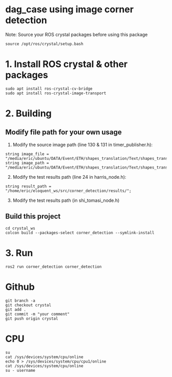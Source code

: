 # dag_case using image corner detection

Note: Source your ROS crystal packages before using this package
```
source /opt/ros/crystal/setup.bash
```

# 1. Install ROS crystal & other packages
```
sudo apt install ros-crystal-cv-bridge
sudo apt install ros-crystal-image-transport
```

# 2. Building
## Modify file path for your own usage
1. Modify the source image path (line 130 & 131 in timer_publisher.h):
```
string image_file = "/media/eric/ubuntu/DATA/Event/ETH/shapes_translation/Text/shapes_translation/images.txt";
string image_path = "/media/eric/ubuntu/DATA/Event/ETH/shapes_translation/Text/shapes_translation/";
```

2. Modify the test results path (line 24 in harris_node.h):
```
string result_path = "/home/eric/eloquent_ws/src/corner_detection/results/";
```

3. Modify the test results path (in shi_tomasi_node.h)

## Build this project
```
cd crystal_ws
colcon build --packages-select corner_detection --symlink-install
```
# 3. Run
```
ros2 run corner_detection corner_detection
```

# Github

```
git branch -a
git checkout crystal
git add .
git commit -m "your comment"
git push origin crystal
```

# CPU 
```
su
cat /sys/devices/system/cpu/online
echo 0 > /sys/devices/system/cpu/cpu1/online
cat /sys/devices/system/cpu/online
su - username
```